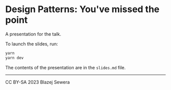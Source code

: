 # Design Patterns: You've missed the point

A presentation for the talk.

To launch the slides, run:

```sh
yarn
yarn dev
```

The contents of the presentation are in the `slides.md` file.

---

CC BY-SA 2023 Blazej Sewera
